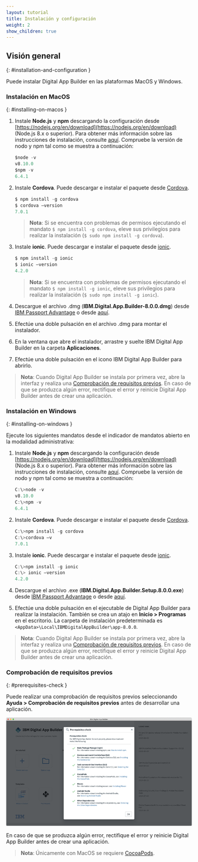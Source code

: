 ```yaml
---
layout: tutorial
title: Instalación y configuración
weight: 2
show_children: true
---
```

<!-- NLS_CHARSET=UTF-8 -->
## Visión general
{: #installation-and-configuration }

Puede instalar Digital App Builder en las plataformas MacOS y Windows.

### Instalación en MacOS
{: #installing-on-macos }

1. Instale **Node.js** y **npm** descargando la configuración desde [https://nodejs.org/en/download](https://nodejs.org/en/download) (Node.js 8.x o superior). Para obtener más información sobre las instrucciones de instalación, consulte [aquí](https://nodejs.org/en/download/package-manager/). Compruebe la versión de nodo y npm tal como se muestra a continuación:
    ```java
    $node -v
    v8.10.0
    $npm -v
    6.4.1
    ```
2. Instale **Cordova**. Puede descargar e instalar el paquete desde [Cordova](https://cordova.apache.org/docs/en/latest/guide/cli/index.html).
    ```java
    $ npm install -g cordova
    $ cordova –version
    7.0.1
    ```

    >**Nota**: Si se encuentra con problemas de permisos ejecutando el mandato `$ npm install -g cordova`, eleve sus privilegios para realizar la instalación (`$ sudo npm install -g cordova`).

3. Instale **ionic**. Puede descargar e instalar el paquete desde [ionic](https://ionicframework.com/docs/cli/).
    ```java
    $ npm install -g ionic
    $ ionic –version
    4.2.0
    ```

    >**Nota**: Si se encuentra con problemas de permisos ejecutando el mandato `$ npm install -g ionic`, eleve sus privilegios para realizar la instalación (`$ sudo npm install -g ionic`).

4. Descargue el archivo .dmg (**IBM.Digital.App.Builder-8.0.0.dmg**) desde [IBM Passport Advantage](https://www.ibm.com/software/passportadvantage/) o desde [aquí](https://github.com/MobileFirst-Platform-Developer-Center/Digital-App-Builder/releases). 
5. Efectúe una doble pulsación en el archivo .dmg para montar el instalador.
6. En la ventana que abre el instalador, arrastre y suelte IBM Digital App Builder en la carpeta **Aplicaciones**. 
7. Efectúe una doble pulsación en el icono IBM Digital App Builder para abrirlo. 
>**Nota**: Cuando Digital App Builder se instala por primera vez, abre la interfaz y realiza una [Comprobación de requisitos previos](#prerequisites-check). En caso de que se produzca algún error, rectifique el error y reinicie Digital App Builder antes de crear una aplicación.  

### Instalación en Windows
{: #installing-on-windows }

Ejecute los siguientes mandatos desde el indicador de mandatos abierto en la modalidad administrativa: 

1. Instale **Node.js** y **npm** descargando la configuración desde [https://nodejs.org/en/download](https://nodejs.org/en/download) (Node.js 8.x o superior). Para obtener más información sobre las instrucciones de instalación, consulte [aquí](https://nodejs.org/en/download/package-manager/). Compruebe la versión de nodo y npm tal como se muestra a continuación:       

    ```java
    C:\>node -v
    v8.10.0
    C:\>npm -v
    6.4.1
    ```

2. Instale **Cordova**. Puede descargar e instalar el paquete desde [Cordova](https://cordova.apache.org/docs/en/latest/guide/cli/index.html).
    

    ```java
    C:\>npm install -g cordova
    C:\>cordova –v
    7.0.1
    ```

3. Instale **ionic**. Puede descargar e instalar el paquete desde [ionic](https://ionicframework.com/docs/cli/).
    

    ```java
    C:\>npm install -g ionic
    C:\> ionic –version
    4.2.0
    ``` 

4. Descargue el archivo .exe (**IBM.Digital.App.Builder.Setup.8.0.0.exe**) desde [IBM Passport Advantage](https://www.ibm.com/software/passportadvantage/) o desde [aquí](https://github.com/MobileFirst-Platform-Developer-Center/Digital-App-Builder/releases).
5. Efectúe una doble pulsación en el ejecutable de Digital App Builder para realizar la instalación. También se crea un atajo en **Inicio > Programas** en el escritorio. La carpeta de instalación predeterminada es `<AppData>\Local\IBMDigitalAppBuilder\app-8.0.0`.
>**Nota**: Cuando Digital App Builder se instala por primera vez, abre la interfaz y realiza una [Comprobación de requisitos previos](#prerequisites-check). En caso de que se produzca algún error, rectifique el error y reinicie Digital App Builder antes de crear una aplicación.  

### Comprobación de requisitos previos
{: #prerequisites-check }

Puede realizar una comprobación de requisitos previos seleccionando **Ayuda > Comprobación de requisitos previos** antes de desarrollar una aplicación. 

![Comprobación de requisitos previos](dab-prerequsites-check.png)

En caso de que se produzca algún error, rectifique el error y reinicie Digital App Builder antes de crear una aplicación.  

>**Nota**: Únicamente con MacOS se requiere [CocoaPods](https://guides.cocoapods.org/using/using-cocoapods). 


